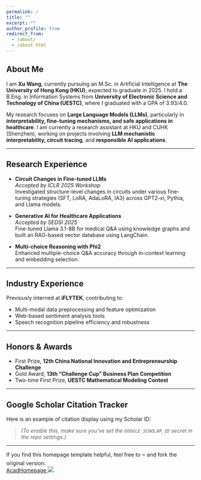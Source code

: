 ```yaml
---
permalink: /
title: ""
excerpt: ""
author_profile: true
redirect_from: 
  - /about/
  - /about.html
---
```


<span class='anchor' id='about-me'></span>

## About Me

I am **Xu Wang**, currently pursuing an M.Sc. in Artificial Intelligence at **The University of Hong Kong (HKU)**, expected to graduate in 2025. I hold a B.Eng. in Information Systems from **University of Electronic Science and Technology of China (UESTC)**, where I graduated with a GPA of 3.93/4.0.

My research focuses on **Large Language Models (LLMs)**, particularly in **interpretability, fine-tuning mechanisms, and safe applications in healthcare**. I am currently a research assistant at HKU and CUHK (Shenzhen), working on projects involving **LLM mechanistic interpretability, circuit tracing**, and **responsible AI applications**.

---

## Research Experience

- **Circuit Changes in Fine-tuned LLMs**  
  *Accepted by ICLR 2025 Workshop*  
  Investigated structure-level changes in circuits under various fine-tuning strategies (SFT, LoRA, AdaLoRA, IA3) across GPT2-xl, Pythia, and Llama models.

- **Generative AI for Healthcare Applications**  
  *Accepted by SEDSI 2025*  
  Fine-tuned Llama 3.1-8B for medical Q&A using knowledge graphs and built an RAG-based vector database using LangChain.

- **Multi-choice Reasoning with Phi2**  
  Enhanced multiple-choice Q&A accuracy through in-context learning and embedding selection.

---

## Industry Experience

Previously interned at **iFLYTEK**, contributing to:
- Multi-modal data preprocessing and feature optimization
- Web-based sentiment analysis tools
- Speech recognition pipeline efficiency and robustness

---

## Honors & Awards

- First Prize, **12th China National Innovation and Entrepreneurship Challenge**
- Gold Award, **13th “Challenge Cup” Business Plan Competition**
- Two-time First Prize, **UESTC Mathematical Modeling Contest**

---

## Google Scholar Citation Tracker

Here is an example of citation display using my Scholar ID:
<span class='show_paper_citations' data='DhtAFkwAAAAJ:ALROH1vI_8AC'></span>

> *(To enable this, make sure you've set the `GOOGLE_SCHOLAR_ID` secret in the repo settings.)*

---

If you find this homepage template helpful, feel free to ⭐ and fork the original version:  
[AcadHomepage ![](https://img.shields.io/github/stars/RayeRen/acad-homepage.github.io?style=social)](https://github.com/RayeRen/acad-homepage.github.io)
